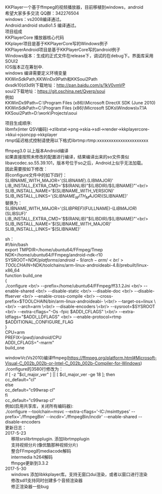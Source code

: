 KKPlayer一个基于ffmpeg的视频播放器，目前移植到windows，android <br/>
希望大家多多交流 QQ群：342276504 <br/>
windows：vs2008编译通过。<br/>
Android:android studio1.5 编译通过。<br/>
项目组成 <br/>
         KKPlayerCore  播放器核心代码<br/>
		 KKplayer项目是基于KKPlayerCore写的Windows例子<br/>
		 KKPlayerAndroid项目是基于KKPlayerCore写的android例子<br/>
         Windows版本：生成的正式文件在release下，调试的在debug下。界面库采用SOUI2<br/>
		 IOS版本正在筹划中.<br/>
windows 编译需要定义环境变量<br/>
KKWinSdkPath,KKWinDx9Path和KKSoui2Path<br/>
dxsdk10(d3d9)下载地址：http://pan.baidu.com/s/1kV0vmVP<br/>
soui2下载地址：https://git.oschina.net/Qyerp/soui<br/>
例如<br/>
KKWinDx9Path=C:\Program Files (x86)\Microsoft DirectX SDK (June 2010)<br/>
KKWinSdkPath=C:\Program Files (x86)\Microsoft SDKs\Windows\v7.1A<br/>
KKSoui2Path=D:\work\Projects\soui<br/>

项目生成顺序:<br/>
 libmfx(inter QSV编码)->zlibstat->png->skia->sdl->render->kkplayercore->kkui->jsoncpp->kkplayer<br/>
rtmpt延迟格式控制请使用以下格式librtmp:rtmp:xxxxxxxxxxxxxxxxxxxxxx<br/>

		

ffmpeg3.0 以上版本Android编译<br/>
如果直接按照未修改的配置进行编译，结果编译出来的so文件类似libavcodec.so.55.39.101，版本号位于so之后，Android上似乎无法加载。<br/>
因此需要按如下修改：<br/>
将configure文件中的如下四行：<br/>
SLIBNAME_WITH_MAJOR='$(SLIBNAME).$(LIBMAJOR)'<br/>
LIB_INSTALL_EXTRA_CMD='$$(RANLIB)"$(LIBDIR)/$(LIBNAME)"'<br/>
SLIB_INSTALL_NAME='$(SLIBNAME_WITH_VERSION)'<br/>
SLIB_INSTALL_LINKS='$(SLIBNAME_WITH_MAJOR)$(SLIBNAME)'<br/>
替换为：<br/>
SLIBNAME_WITH_MAJOR='$(SLIBPREF)$(FULLNAME)-$(LIBMAJOR)$(SLIBSUF)'<br/>
LIB_INSTALL_EXTRA_CMD='$$(RANLIB)"$(LIBDIR)/$(LIBNAME)"'<br/>
SLIB_INSTALL_NAME='$(SLIBNAME_WITH_MAJOR)'<br/>
SLIB_INSTALL_LINKS='$(SLIBNAME)'<br/>

sh：<br/>
#!/bin/bash<br/>
export TMPDIR=/home/ubuntu64/FFmpeg/Tmep<br/>
NDK=/home/ubuntu64/FFmpeg/android-ndk-r10<br/>
SYSROOT=$NDK/platforms/android-9/arch-arm/<br/>
TOOLCHAIN=$NDK/toolchains/arm-linux-androideabi-4.8/prebuilt/linux-x86_64<br/>
function build_one<br/>
{<br/>
./configure \<br/>
--prefix=/home/ubuntu64/FFmpeg/ff3.1.2Jni \<br/>
--enable-shared \<br/>
--disable-static \<br/>
--disable-doc \<br/>
--disable-ffserver \<br/>
--enable-cross-compile \<br/>
--cross-prefix=$TOOLCHAIN/bin/arm-linux-androideabi- \<br/>
--target-os=linux \<br/>
--arch=arm \<br/>
--disable-encoders \<br/>
--sysroot=$SYSROOT \<br/>
--extra-cflags="-Os -fpic $ADDI_CFLAGS" \<br/>
--extra-ldflags="$ADDI_LDFLAGS" \<br/>
--enable-protocol=rtmp<br/>
$ADDITIONAL_CONFIGURE_FLAG<br/>
}<br/>
CPU=arm<br/>
PREFIX=$(pwd)/android/$CPU<br/>
ADDI_CFLAGS="-marm"<br/>
build_one<br/>





windowVc(Vs2010)编译ffmpeg(https://ffmpeg.org/platform.html#Microsoft-Visual-C_002b_002b-or-Intel-C_002b_002b-Compiler-for-Windows) <br/>
./configure的3580行修改为：<br/>
        if [ -z "$cl_major_ver" ] || [ $cl_major_ver -ge 18 ]; then <br/>
            cc_default="cl"<br/>
        else<br/>
            cc_default="c99wrap cl"<br/>
        fi<br/>
		cc_default="c99wrap cl"<br/>
例如(启用共享库，关闭所有编码器):<br/>
./configure --toolchain=msvc --extra-cflags='-IC:/msinttypes' --prefix='./ffmpegBin'   --incdir='./ffmpegBin/incdir' --enable-shared --disable-encoders<br/>
更新日志：<br/>
2017-5-23	<br>
&nbsp;&nbsp;&nbsp;&nbsp; 移除srslibrtmpplugin. 添加librtmpplugin<br/>
&nbsp;&nbsp;&nbsp;&nbsp; 支持视频分片(像优酷那种视频分片)<br/>
&nbsp;&nbsp;&nbsp;&nbsp; 整合FFmpeg的mediacode解码<br/>
&nbsp;&nbsp;&nbsp;&nbsp; intermedia h264解码<br/>
&nbsp;&nbsp;&nbsp;&nbsp; ffmpge更新到3.3.2<br/>
2017-5-30   <br/>
&nbsp;&nbsp;&nbsp;&nbsp; windows 添加libkkplayer库。支持无窗口dui渲染，或者以窗口进行渲染 <br/>
&nbsp;&nbsp;&nbsp;&nbsp; 修改sdl1支持同时创建多个音频渲染器 <br/>
&nbsp;&nbsp;&nbsp;&nbsp; 修正渲染器一些bug <br/>
